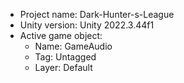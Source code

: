 <!-- UNITY CODE ASSIST INSTRUCTIONS START -->
- Project name: Dark-Hunter-s-League
- Unity version: Unity 2022.3.44f1
- Active game object:
  - Name: GameAudio
  - Tag: Untagged
  - Layer: Default
<!-- UNITY CODE ASSIST INSTRUCTIONS END -->